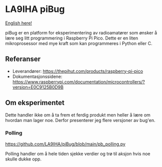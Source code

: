 # LA9IHA piBug
<a href="https://github.com/LA9IHA/piBug/READMEen.md">English here!</a>

piBug er en platform for eksperimentering av radioamatører som ønsker å lære seg litt programmering i Raspberry Pi Pico. Dette er en liten mikroprosessor med mye kraft som kan programmeres i Python eller C.

## Referanser

- Leverandører: https://thepihut.com/products/raspberry-pi-pico
- Dokumentasjonssidene: https://www.raspberrypi.com/documentation/microcontrollers/?version=E0C9125B0D9B 

## Om eksperimentet
Dette handler ikke om å ta frem et ferdig produkt men heller å lære om hvordan man lager noe. Derfor presenterer jeg flere versjoner av bug'en.

### Polling
https://github.com/LA9IHA/piBug/blob/main/pb_polling.py

Polling handler om å hele tiden sjekke verdier og trø til aksjon hvis noe skulle dukke opp.
